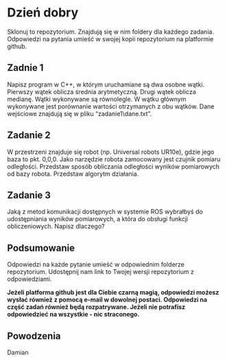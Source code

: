 # Dzień dobry

Sklonuj to repozytorium. Znajdują się w nim foldery dla każdego zadania. Odpowiedzi na pytania umieść w swojej kopii repozytorium na platformie github.

## Zadnie 1

Napisz program w C++, w którym uruchamiane są dwa osobne wątki. Pierwszy wątek oblicza średnia arytmetyczną. Drugi wątek oblicza medianę. Wątki wykonywane są równolegle. W wątku głównym wykonywane jest porównanie 
wartości otrzymanych z obu wątków. Dane wejściowe znajdują się w pliku “zadanie1\dane.txt”. 

## Zadanie 2

W przestrzeni znajduje się robot (np. Universal robots UR10e), gdzie jego baza to pkt. 0,0,0. Jako narzędzie robota zamocowany jest czujnik pomiaru odległości. Przedstaw sposób obliczania odległości wyników pomiarowych od bazy robota. Przedstaw algorytm działania. 

## Zadanie 3

Jaką z metod komunikacji dostępnych w systemie ROS wybrałbyś do udostępniania wyników pomiarowych, a która do obsługi funkcji obliczeniowych. Napisz dlaczego?

## Podsumowanie

Odpowiedzi na każde pytanie umieść w odpowiednim folderze repozytorium. Udostępnij nam link to Twojej wersji repozytorium z odpowiedziami. 

**Jeżeli platforma github jest dla Ciebie czarną magią, odpowiedzi możesz wysłać również z pomocą e-mail w dowolnej postaci. Odpowiedzi na część zadań również będą rozpatrywane. Jeżeli nie potrafisz odpowiedzieć na wszystkie - nic straconego.**

## Powodzenia

Damian

